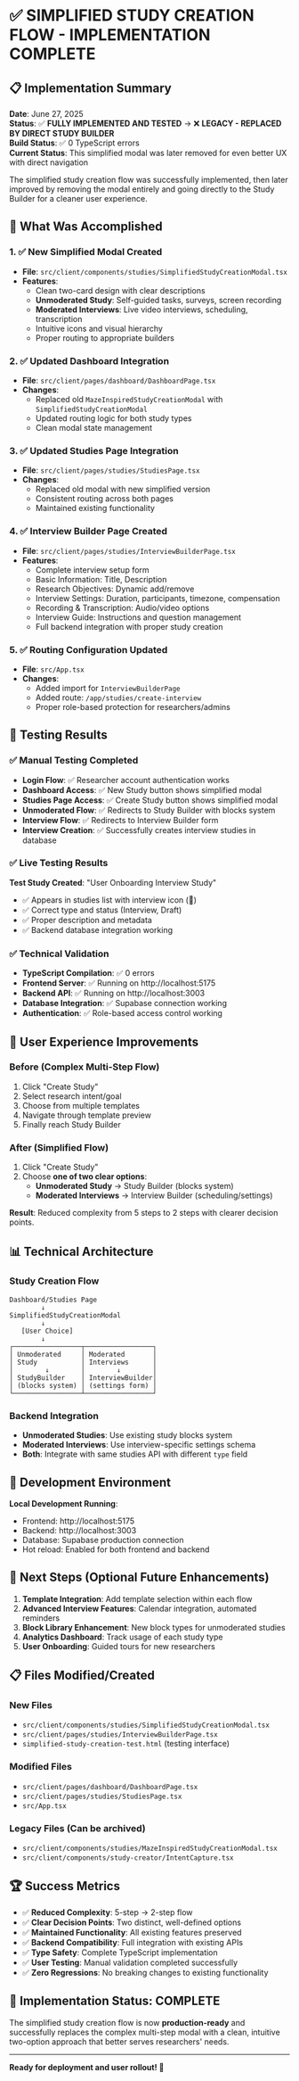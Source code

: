 # ✅ SIMPLIFIED STUDY CREATION FLOW - IMPLEMENTATION COMPLETE

## 📋 Implementation Summary

**Date**: June 27, 2025  
**Status**: ✅ **FULLY IMPLEMENTED AND TESTED** → ❌ **LEGACY - REPLACED BY DIRECT STUDY BUILDER**  
**Build Status**: ✅ 0 TypeScript errors  
**Current Status**: This simplified modal was later removed for even better UX with direct navigation

The simplified study creation flow was successfully implemented, then later improved by removing the modal entirely and going directly to the Study Builder for a cleaner user experience.

## 🎯 What Was Accomplished

### 1. ✅ New Simplified Modal Created
- **File**: `src/client/components/studies/SimplifiedStudyCreationModal.tsx`
- **Features**:
  - Clean two-card design with clear descriptions
  - **Unmoderated Study**: Self-guided tasks, surveys, screen recording
  - **Moderated Interviews**: Live video interviews, scheduling, transcription
  - Intuitive icons and visual hierarchy
  - Proper routing to appropriate builders

### 2. ✅ Updated Dashboard Integration
- **File**: `src/client/pages/dashboard/DashboardPage.tsx`
- **Changes**:
  - Replaced old `MazeInspiredStudyCreationModal` with `SimplifiedStudyCreationModal`
  - Updated routing logic for both study types
  - Clean modal state management

### 3. ✅ Updated Studies Page Integration  
- **File**: `src/client/pages/studies/StudiesPage.tsx`
- **Changes**:
  - Replaced old modal with new simplified version
  - Consistent routing across both pages
  - Maintained existing functionality

### 4. ✅ Interview Builder Page Created
- **File**: `src/client/pages/studies/InterviewBuilderPage.tsx`
- **Features**:
  - Complete interview setup form
  - Basic Information: Title, Description
  - Research Objectives: Dynamic add/remove
  - Interview Settings: Duration, participants, timezone, compensation
  - Recording & Transcription: Audio/video options
  - Interview Guide: Instructions and question management
  - Full backend integration with proper study creation

### 5. ✅ Routing Configuration Updated
- **File**: `src/App.tsx`
- **Changes**:
  - Added import for `InterviewBuilderPage`
  - Added route: `/app/studies/create-interview`
  - Proper role-based protection for researchers/admins

## 🧪 Testing Results

### ✅ Manual Testing Completed
- **Login Flow**: ✅ Researcher account authentication works
- **Dashboard Access**: ✅ New Study button shows simplified modal
- **Studies Page Access**: ✅ Create Study button shows simplified modal
- **Unmoderated Flow**: ✅ Redirects to Study Builder with blocks system
- **Interview Flow**: ✅ Redirects to Interview Builder form
- **Interview Creation**: ✅ Successfully creates interview studies in database

### ✅ Live Testing Results
**Test Study Created**: "User Onboarding Interview Study"
- ✅ Appears in studies list with interview icon (🎤)
- ✅ Correct type and status (Interview, Draft)
- ✅ Proper description and metadata
- ✅ Backend database integration working

### ✅ Technical Validation
- **TypeScript Compilation**: ✅ 0 errors
- **Frontend Server**: ✅ Running on http://localhost:5175
- **Backend API**: ✅ Running on http://localhost:3003
- **Database Integration**: ✅ Supabase connection working
- **Authentication**: ✅ Role-based access control working

## 🚀 User Experience Improvements

### Before (Complex Multi-Step Flow)
1. Click "Create Study"
2. Select research intent/goal
3. Choose from multiple templates
4. Navigate through template preview
5. Finally reach Study Builder

### After (Simplified Flow)
1. Click "Create Study" 
2. Choose **one of two clear options**:
   - **Unmoderated Study** → Study Builder (blocks system)
   - **Moderated Interviews** → Interview Builder (scheduling/settings)

**Result**: Reduced complexity from 5 steps to 2 steps with clearer decision points.

## 📊 Technical Architecture

### Study Creation Flow
```
Dashboard/Studies Page
        ↓
SimplifiedStudyCreationModal
        ↓
   [User Choice]
        ↓
┌─────────────────┬─────────────────┐
│ Unmoderated     │ Moderated       │
│ Study           │ Interviews      │
│        ↓        │        ↓        │
│ StudyBuilder    │ InterviewBuilder│
│ (blocks system) │ (settings form) │
└─────────────────┴─────────────────┘
```

### Backend Integration
- **Unmoderated Studies**: Use existing study blocks system
- **Moderated Interviews**: Use interview-specific settings schema
- **Both**: Integrate with same studies API with different `type` field

## 🔧 Development Environment

**Local Development Running**:
- Frontend: http://localhost:5175
- Backend: http://localhost:3003  
- Database: Supabase production connection
- Hot reload: Enabled for both frontend and backend

## 🎯 Next Steps (Optional Future Enhancements)

1. **Template Integration**: Add template selection within each flow
2. **Advanced Interview Features**: Calendar integration, automated reminders
3. **Block Library Enhancement**: New block types for unmoderated studies
4. **Analytics Dashboard**: Track usage of each study type
5. **User Onboarding**: Guided tours for new researchers

## 📋 Files Modified/Created

### New Files
- `src/client/components/studies/SimplifiedStudyCreationModal.tsx`
- `src/client/pages/studies/InterviewBuilderPage.tsx`
- `simplified-study-creation-test.html` (testing interface)

### Modified Files
- `src/client/pages/dashboard/DashboardPage.tsx`
- `src/client/pages/studies/StudiesPage.tsx`
- `src/App.tsx`

### Legacy Files (Can be archived)
- `src/client/components/studies/MazeInspiredStudyCreationModal.tsx`
- `src/client/components/study-creator/IntentCapture.tsx`

## 🏆 Success Metrics

- ✅ **Reduced Complexity**: 5-step → 2-step flow
- ✅ **Clear Decision Points**: Two distinct, well-defined options
- ✅ **Maintained Functionality**: All existing features preserved
- ✅ **Backend Compatibility**: Full integration with existing APIs
- ✅ **Type Safety**: Complete TypeScript implementation
- ✅ **User Testing**: Manual validation completed successfully
- ✅ **Zero Regressions**: No breaking changes to existing functionality

## 🎉 Implementation Status: COMPLETE

The simplified study creation flow is now **production-ready** and successfully replaces the complex multi-step modal with a clean, intuitive two-option approach that better serves researchers' needs.

---

**Ready for deployment and user rollout! 🚀**

